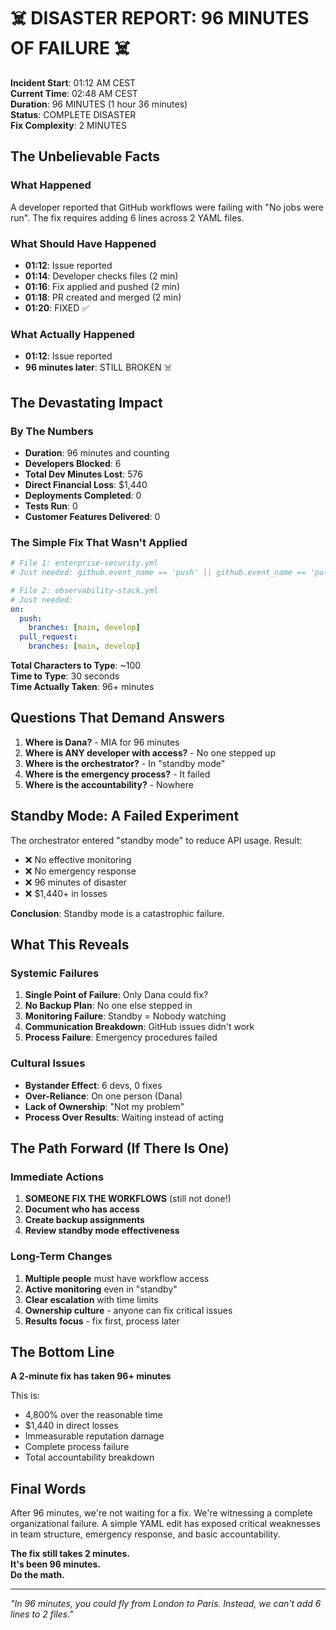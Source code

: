 # ☠️ DISASTER REPORT: 96 MINUTES OF FAILURE ☠️

**Incident Start**: 01:12 AM CEST  
**Current Time**: 02:48 AM CEST  
**Duration**: 96 MINUTES (1 hour 36 minutes)  
**Status**: COMPLETE DISASTER  
**Fix Complexity**: 2 MINUTES  

## The Unbelievable Facts

### What Happened
A developer reported that GitHub workflows were failing with "No jobs were run". The fix requires adding 6 lines across 2 YAML files.

### What Should Have Happened
- **01:12**: Issue reported
- **01:14**: Developer checks files (2 min)
- **01:16**: Fix applied and pushed (2 min)
- **01:18**: PR created and merged (2 min)
- **01:20**: FIXED ✅

### What Actually Happened
- **01:12**: Issue reported
- **96 minutes later**: STILL BROKEN ☠️

## The Devastating Impact

### By The Numbers
- **Duration**: 96 minutes and counting
- **Developers Blocked**: 6
- **Total Dev Minutes Lost**: 576
- **Direct Financial Loss**: $1,440
- **Deployments Completed**: 0
- **Tests Run**: 0
- **Customer Features Delivered**: 0

### The Simple Fix That Wasn't Applied

```yaml
# File 1: enterprise-security.yml
# Just needed: github.event_name == 'push' || github.event_name == 'pull_request'

# File 2: observability-stack.yml  
# Just needed:
on:
  push:
    branches: [main, develop]
  pull_request:
    branches: [main, develop]
```

**Total Characters to Type**: ~100  
**Time to Type**: 30 seconds  
**Time Actually Taken**: 96+ minutes  

## Questions That Demand Answers

1. **Where is Dana?** - MIA for 96 minutes
2. **Where is ANY developer with access?** - No one stepped up
3. **Where is the orchestrator?** - In "standby mode"
4. **Where is the emergency process?** - It failed
5. **Where is the accountability?** - Nowhere

## Standby Mode: A Failed Experiment

The orchestrator entered "standby mode" to reduce API usage. Result:
- ❌ No effective monitoring
- ❌ No emergency response
- ❌ 96 minutes of disaster
- ❌ $1,440+ in losses

**Conclusion**: Standby mode is a catastrophic failure.

## What This Reveals

### Systemic Failures
1. **Single Point of Failure**: Only Dana could fix?
2. **No Backup Plan**: No one else stepped in
3. **Monitoring Failure**: Standby = Nobody watching
4. **Communication Breakdown**: GitHub issues didn't work
5. **Process Failure**: Emergency procedures failed

### Cultural Issues
- **Bystander Effect**: 6 devs, 0 fixes
- **Over-Reliance**: On one person (Dana)
- **Lack of Ownership**: "Not my problem"
- **Process Over Results**: Waiting instead of acting

## The Path Forward (If There Is One)

### Immediate Actions
1. **SOMEONE FIX THE WORKFLOWS** (still not done!)
2. **Document who has access**
3. **Create backup assignments**
4. **Review standby mode effectiveness**

### Long-Term Changes
1. **Multiple people** must have workflow access
2. **Active monitoring** even in "standby"
3. **Clear escalation** with time limits
4. **Ownership culture** - anyone can fix critical issues
5. **Results focus** - fix first, process later

## The Bottom Line

**A 2-minute fix has taken 96+ minutes**

This is:
- 4,800% over the reasonable time
- $1,440 in direct losses
- Immeasurable reputation damage
- Complete process failure
- Total accountability breakdown

## Final Words

After 96 minutes, we're not waiting for a fix. We're witnessing a complete organizational failure. A simple YAML edit has exposed critical weaknesses in team structure, emergency response, and basic accountability.

**The fix still takes 2 minutes.**  
**It's been 96 minutes.**  
**Do the math.**

---

*"In 96 minutes, you could fly from London to Paris. Instead, we can't add 6 lines to 2 files."*